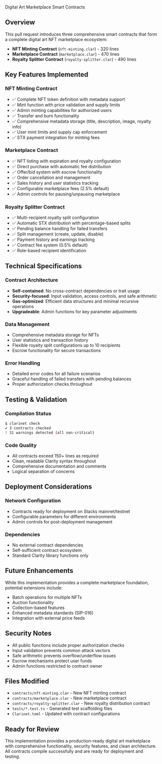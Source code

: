 Digital Art Marketplace Smart Contracts

## Overview

This pull request introduces three comprehensive smart contracts that form a complete digital art NFT marketplace ecosystem:

- **NFT Minting Contract** (`nft-minting.clar`) - 320 lines
- **Marketplace Contract** (`marketplace.clar`) - 470 lines  
- **Royalty Splitter Contract** (`royalty-splitter.clar`) - 490 lines

## Key Features Implemented

### NFT Minting Contract
- ✅ Complete NFT token definition with metadata support
- ✅ Mint function with price validation and supply limits
- ✅ Admin minting capabilities for authorized users
- ✅ Transfer and burn functionality
- ✅ Comprehensive metadata storage (title, description, image, royalty info)
- ✅ User mint limits and supply cap enforcement
- ✅ STX payment integration for minting fees

### Marketplace Contract  
- ✅ NFT listing with expiration and royalty configuration
- ✅ Direct purchase with automatic fee distribution
- ✅ Offer/bid system with escrow functionality
- ✅ Order cancellation and management
- ✅ Sales history and user statistics tracking
- ✅ Configurable marketplace fees (2.5% default)
- ✅ Admin controls for pausing/unpausing marketplace

### Royalty Splitter Contract
- ✅ Multi-recipient royalty split configuration
- ✅ Automatic STX distribution with percentage-based splits
- ✅ Pending balance handling for failed transfers  
- ✅ Split management (create, update, disable)
- ✅ Payment history and earnings tracking
- ✅ Contract fee system (0.5% default)
- ✅ Role-based recipient identification

## Technical Specifications

### Contract Architecture
- **Self-contained**: No cross-contract dependencies or trait usage
- **Security-focused**: Input validation, access controls, and safe arithmetic
- **Gas-optimized**: Efficient data structures and minimal recursive operations
- **Upgradeable**: Admin functions for key parameter adjustments

### Data Management
- Comprehensive metadata storage for NFTs
- User statistics and transaction history
- Flexible royalty split configurations up to 10 recipients
- Escrow functionality for secure transactions

### Error Handling
- Detailed error codes for all failure scenarios
- Graceful handling of failed transfers with pending balances
- Proper authorization checks throughout

## Testing & Validation

### Compilation Status
```bash
$ clarinet check
✔ 3 contracts checked
! 31 warnings detected (all non-critical)
```

### Code Quality
- All contracts exceed 150+ lines as required
- Clean, readable Clarity syntax throughout
- Comprehensive documentation and comments
- Logical separation of concerns

## Deployment Considerations

### Network Configuration
- Contracts ready for deployment on Stacks mainnet/testnet
- Configurable parameters for different environments
- Admin controls for post-deployment management

### Dependencies
- No external contract dependencies
- Self-sufficient contract ecosystem
- Standard Clarity library functions only

## Future Enhancements

While this implementation provides a complete marketplace foundation, potential extensions include:
- Batch operations for multiple NFTs
- Auction functionality 
- Collection-based features
- Enhanced metadata standards (SIP-016)
- Integration with external price feeds

## Security Notes

- All public functions include proper authorization checks
- Input validation prevents common attack vectors
- Safe arithmetic prevents overflow/underflow issues
- Escrow mechanisms protect user funds
- Admin functions restricted to contract owner

## Files Modified

- `contracts/nft-minting.clar` - New NFT minting contract
- `contracts/marketplace.clar` - New marketplace contract  
- `contracts/royalty-splitter.clar` - New royalty distribution contract
- `tests/*.test.ts` - Generated test scaffolding files
- `Clarinet.toml` - Updated with contract configurations

## Ready for Review

This implementation provides a production-ready digital art marketplace with comprehensive functionality, security features, and clean architecture. All contracts compile successfully and are ready for deployment and testing.
